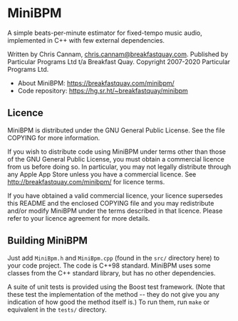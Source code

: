 
# MiniBPM

A simple beats-per-minute estimator for fixed-tempo music audio,
implemented in C++ with few external dependencies.

Written by Chris Cannam, chris.cannam@breakfastquay.com.
Published by Particular Programs Ltd t/a Breakfast Quay.
Copyright 2007-2020 Particular Programs Ltd.

* About MiniBPM: https://breakfastquay.com/minibpm/
* Code repository: https://hg.sr.ht/~breakfastquay/minibpm


## Licence

MiniBPM is distributed under the GNU General Public License. See the
file COPYING for more information.

If you wish to distribute code using MiniBPM under terms other than
those of the GNU General Public License, you must obtain a commercial
licence from us before doing so. In particular, you may not legally
distribute through any Apple App Store unless you have a commercial
licence.  See http://breakfastquay.com/minibpm/ for licence terms.

If you have obtained a valid commercial licence, your licence
supersedes this README and the enclosed COPYING file and you may
redistribute and/or modify MiniBPM under the terms described in that
licence. Please refer to your licence agreement for more details.


## Building MiniBPM

Just add `MiniBpm.h` and `MiniBpm.cpp` (found in the `src/` directory
here) to your code project. The code is C++98 standard. MiniBPM uses
some classes from the C++ standard library, but has no other
dependencies.

A suite of unit tests is provided using the Boost test
framework. (Note that these test the implementation of the method --
they do not give you any indication of how good the method itself is.)
To run them, run `make` or equivalent in the `tests/` directory.

